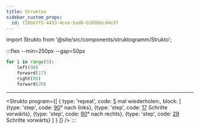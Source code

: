 ```yaml
---
title: Struktos
sidebar_custom_props:
  id: f20bb7f5-4433-4cee-bad6-b169bbcd4e37
---
```


import Strukto from '@site/src/components/struktogramm/Strukto';

:::flex --min=250px --gap=50px
```py live_py slim
for i in range(5):
    left(90)
    forward(17)
    right(90)
    forward(29) 
```
***
<Strukto program={[
    {
        type: 'repeat', 
        code: <span><u>5</u> mal wiederholen:</span>,
        block: [
            {type: 'step', code: <span><u>90</u>° nach links</span>},
            {type: 'step', code: <span><u>17</u> Schritte vorwärts</span>},
            {type: 'step', code: <span><u>90</u>° nach rechts</span>},
            {type: 'step', code: <span><u>29</u> Schritte vorwärts</span>}
        ]
    }
]} />
:::
